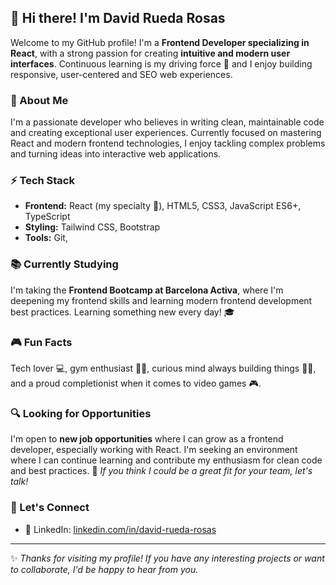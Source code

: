 ## **👋 Hi there! I'm David Rueda Rosas**

Welcome to my GitHub profile! I'm a **Frontend Developer specializing in React**, with a strong passion for creating **intuitive and modern user interfaces**. Continuous learning is my driving force 🚀 and I enjoy building responsive, user-centered and SEO web experiences.

### **🎯 About Me**
I'm a passionate developer who believes in writing clean, maintainable code and creating exceptional user experiences. Currently focused on mastering React and modern frontend technologies, I enjoy tackling complex problems and turning ideas into interactive web applications.

### **⚡ Tech Stack**
- **Frontend:** React (my specialty 💙), HTML5, CSS3, JavaScript ES6+, TypeScript
- **Styling:** Tailwind CSS, Bootstrap
- **Tools:** Git, 

### **📚 Currently Studying**
I'm taking the **Frontend Bootcamp at Barcelona Activa**, where I'm deepening my frontend skills and learning modern frontend development best practices. Learning something new every day! 🎓

### **🎮 Fun Facts**
Tech lover 💻, gym enthusiast 🏋️‍♂️, curious mind always building things 👨‍💻, and a proud completionist when it comes to video games 🎮.

### **🔍 Looking for Opportunities**
I'm open to **new job opportunities** where I can grow as a frontend developer, especially working with React. I'm seeking an environment where I can continue learning and contribute my enthusiasm for clean code and best practices. 💼 *If you think I could be a great fit for your team, let's talk!*

### **📱 Let's Connect**
- 💼 LinkedIn: <a href="https://linkedin.com/in/david-rueda-rosas" target="_blank" rel="noopener noreferrer">linkedin.com/in/david-rueda-rosas</a>


---

✨ *Thanks for visiting my profile! If you have any interesting projects or want to collaborate, I'd be happy to hear from you.*
